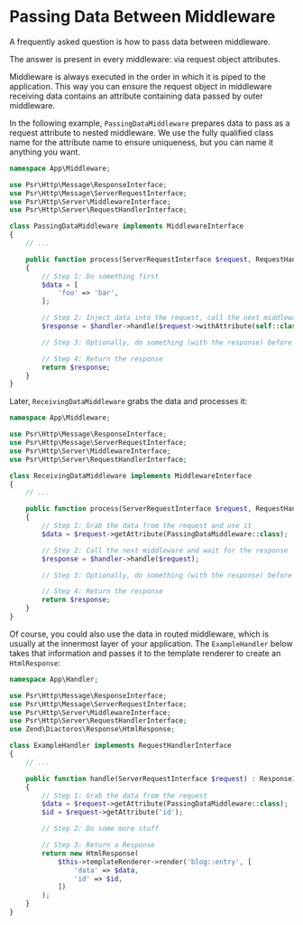 # Passing Data Between Middleware

A frequently asked question is how to pass data between middleware.

The answer is present in every middleware: via request object attributes.

Middleware is always executed in the order in which it is piped to the
application. This way you can ensure the request object in middleware receiving
data contains an attribute containing data passed by outer middleware.

In the following example, `PassingDataMiddleware` prepares data to pass as a
request attribute to nested middleware. We use the fully qualified class name
for the attribute name to ensure uniqueness, but you can name it anything you
want.

```php
namespace App\Middleware;

use Psr\Http\Message\ResponseInterface;
use Psr\Http\Message\ServerRequestInterface;
use Psr\Http\Server\MiddlewareInterface;
use Psr\Http\Server\RequestHandlerInterface;

class PassingDataMiddleware implements MiddlewareInterface
{
    // ...

    public function process(ServerRequestInterface $request, RequestHandlerInterface $handler) : ResponseInterface
    {
        // Step 1: Do something first
        $data = [
            'foo' => 'bar',
        ];

        // Step 2: Inject data into the request, call the next middleware and wait for the response
        $response = $handler->handle($request->withAttribute(self::class, $data));

        // Step 3: Optionally, do something (with the response) before returning the response

        // Step 4: Return the response
        return $response;
    }
}
```

Later, `ReceivingDataMiddleware` grabs the data and processes it:

```php
namespace App\Middleware;

use Psr\Http\Message\ResponseInterface;
use Psr\Http\Message\ServerRequestInterface;
use Psr\Http\Server\MiddlewareInterface;
use Psr\Http\Server\RequestHandlerInterface;

class ReceivingDataMiddleware implements MiddlewareInterface
{
    // ...

    public function process(ServerRequestInterface $request, RequestHandlerInterface $handler) : ResponseInterface
    {
        // Step 1: Grab the data from the request and use it
        $data = $request->getAttribute(PassingDataMiddleware::class);

        // Step 2: Call the next middleware and wait for the response
        $response = $handler->handle($request);

        // Step 3: Optionally, do something (with the response) before returning the response

        // Step 4: Return the response
        return $response;
    }
}
```

Of course, you could also use the data in routed middleware, which is usually at
the innermost layer of your application. The `ExampleHandler` below takes that
information and passes it to the template renderer to create an `HtmlResponse`:

```php
namespace App\Handler;

use Psr\Http\Message\ResponseInterface;
use Psr\Http\Message\ServerRequestInterface;
use Psr\Http\Server\MiddlewareInterface;
use Psr\Http\Server\RequestHandlerInterface;
use Zend\Diactoros\Response\HtmlResponse;

class ExampleHandler implements RequestHandlerInterface
{
    // ...

    public function handle(ServerRequestInterface $request) : ResponseInterface
    {
        // Step 1: Grab the data from the request
        $data = $request->getAttribute(PassingDataMiddleware::class);
        $id = $request->getAttribute('id');

        // Step 2: Do some more stuff

        // Step 3: Return a Response
        return new HtmlResponse(
            $this->templateRenderer->render('blog::entry', [
                'data' => $data,
                'id' => $id,
            ])
        );
    }
}
```
